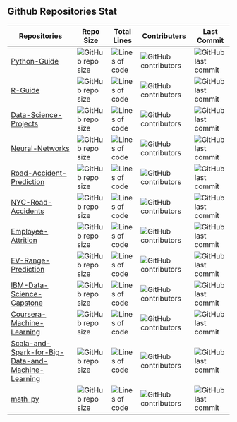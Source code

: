 ## Github Repositories Stat

Repositories             |  Repo Size   |  Total Lines  | Contributers  | Last Commit  
-------------------------|-------------|--------------|---------------|---------------
[Python-Guide](https://github.com/macbhaldar/Python-Guide)             |  ![GitHub repo size](https://img.shields.io/github/repo-size/macbhaldar/Python-Guide?style=plastic?logoWidth=40) | ![Lines of code](https://img.shields.io/tokei/lines/github/macbhaldar/Python-Guide)  | ![GitHub contributors](https://img.shields.io/github/contributors/macbhaldar/Python-Guide)  | ![GitHub last commit](https://img.shields.io/github/last-commit/macbhaldar/Python-Guide)
[R-Guide](https://github.com/macbhaldar/R-Guide)                  | ![GitHub repo size](https://img.shields.io/github/repo-size/macbhaldar/R-Guide?style=plastic?logoWidth=40)  | ![Lines of code](https://img.shields.io/tokei/lines/github/macbhaldar/R-Guide)  | ![GitHub contributors](https://img.shields.io/github/contributors/macbhaldar/R-Guide)  | ![GitHub last commit](https://img.shields.io/github/last-commit/macbhaldar/R-Guide)
[Data-Science-Projects](https://github.com/macbhaldar/Data-Science-Projects)    |  ![GitHub repo size](https://img.shields.io/github/repo-size/macbhaldar/Data-Science-Projects?style=plastic?logoWidth=40)  | ![Lines of code](https://img.shields.io/tokei/lines/github/macbhaldar/Data-Science-Projects)  | ![GitHub contributors](https://img.shields.io/github/contributors/macbhaldar/Data-Science-Projects)  | ![GitHub last commit](https://img.shields.io/github/last-commit/macbhaldar/Data-Science-Projects)
[Neural-Networks](https://github.com/macbhaldar/PNeural-Networks)           |  ![GitHub repo size](https://img.shields.io/github/repo-size/macbhaldar/Neural-Networks?style=plastic?logoWidth=40)  | ![Lines of code](https://img.shields.io/tokei/lines/github/macbhaldar/Neural-Networks)  | ![GitHub contributors](https://img.shields.io/github/contributors/macbhaldar/Neural-Networks)  | ![GitHub last commit](https://img.shields.io/github/last-commit/macbhaldar/Neural-Networks)
[Road-Accident-Prediction](https://github.com/macbhaldar/Road-Accident-Prediction)  |  ![GitHub repo size](https://img.shields.io/github/repo-size/macbhaldar/Road-Accident-Prediction?style=plastic?logoWidth=40)  | ![Lines of code](https://img.shields.io/tokei/lines/github/macbhaldar/Road-Accident-Prediction)  | ![GitHub contributors](https://img.shields.io/github/contributors/macbhaldar/Road-Accident-Prediction)  | ![GitHub last commit](https://img.shields.io/github/last-commit/macbhaldar/Road-Accident-Prediction)
[NYC-Road-Accidents](https://github.com/macbhaldar/NYC-Road-Accidents)  |  ![GitHub repo size](https://img.shields.io/github/repo-size/macbhaldar/Road-Accident-Prediction?style=plastic?logoWidth=40)  | ![Lines of code](https://img.shields.io/tokei/lines/github/macbhaldar/NYC-Road-Accidents)  | ![GitHub contributors](https://img.shields.io/github/contributors/macbhaldar/NYC-Road-Accidents)  | ![GitHub last commit](https://img.shields.io/github/last-commit/macbhaldar/NYC-Road-Accidents)
[Employee-Attrition](https://github.com/macbhaldar/Employee-Attrition)  |  ![GitHub repo size](https://img.shields.io/github/repo-size/macbhaldar/Road-Accident-Prediction?style=plastic?logoWidth=40)  | ![Lines of code](https://img.shields.io/tokei/lines/github/macbhaldar/Employee-Attrition)  | ![GitHub contributors](https://img.shields.io/github/contributors/macbhaldar/Employee-Attrition)  | ![GitHub last commit](https://img.shields.io/github/last-commit/macbhaldar/Employee-Attrition)
[EV-Range-Prediction](https://github.com/macbhaldar/EV-Range-Prediction)  |  ![GitHub repo size](https://img.shields.io/github/repo-size/macbhaldar/Road-Accident-Prediction?style=plastic?logoWidth=40)  | ![Lines of code](https://img.shields.io/tokei/lines/github/macbhaldar/EV-Range-Prediction)  | ![GitHub contributors](https://img.shields.io/github/contributors/macbhaldar/EV-Range-Prediction)  | ![GitHub last commit](https://img.shields.io/github/last-commit/macbhaldar/EV-Range-Prediction)
[IBM-Data-Science-Capstone](https://github.com/macbhaldar/IBM-Data-Science-Capstone) |  ![GitHub repo size](https://img.shields.io/github/repo-size/macbhaldar/IBM-Data-Science-Capstone?style=plastic?logoWidth=40)  | ![Lines of code](https://img.shields.io/tokei/lines/github/macbhaldar/IBM-Data-Science-Capstone)  | ![GitHub contributors](https://img.shields.io/github/contributors/macbhaldar/IBM-Data-Science-Capstone)  | ![GitHub last commit](https://img.shields.io/github/last-commit/macbhaldar/IBM-Data-Science-Capstone)
[Coursera-Machine-Learning](https://github.com/macbhaldar/Coursera-Machine-Learning) |  ![GitHub repo size](https://img.shields.io/github/repo-size/macbhaldar/Coursera-Machine-Learning?style=plastic?logoWidth=40)  | ![Lines of code](https://img.shields.io/tokei/lines/github/macbhaldar/Coursera-Machine-Learning)  | ![GitHub contributors](https://img.shields.io/github/contributors/macbhaldar/Coursera-Machine-Learning)  | ![GitHub last commit](https://img.shields.io/github/last-commit/macbhaldar/Coursera-Machine-Learning)
[Scala-and-Spark-for-Big-Data-and-Machine-Learning](https://github.com/macbhaldar/Scala-and-Spark-for-Big-Data-and-Machine-Learning)  |  ![GitHub repo size](https://img.shields.io/github/repo-size/macbhaldar/Road-Accident-Prediction?style=plastic?logoWidth=40)  | ![Lines of code](https://img.shields.io/tokei/lines/github/macbhaldar/Scala-and-Spark-for-Big-Data-and-Machine-Learning)  | ![GitHub contributors](https://img.shields.io/github/contributors/macbhaldar/Scala-and-Spark-for-Big-Data-and-Machine-Learning)  | ![GitHub last commit](https://img.shields.io/github/last-commit/macbhaldar/Scala-and-Spark-for-Big-Data-and-Machine-Learning)
[math_py](https://github.com/macbhaldar/math_py) |  ![GitHub repo size](https://img.shields.io/github/repo-size/macbhaldar/math_py?style=plastic?logoWidth=40)  | ![Lines of code](https://img.shields.io/tokei/lines/github/macbhaldar/math_py)  | ![GitHub contributors](https://img.shields.io/github/contributors/macbhaldar/math_py)  | ![GitHub last commit](https://img.shields.io/github/last-commit/macbhaldar/math_py)
